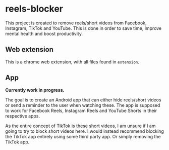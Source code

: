 # reels-blocker

This project is created to remove reels/short videos from Facebook, Instagram, TikTok and YouTube. This is done in order to save time, improve mental health and boost productivity.

## Web extension

This is a chrome web extension, with all files found in `extension`.

## App

**Currently work in progress.**

The goal is to create an Android app that can either hide reels/short videos or send a reminder to the user when watching these. The app is supposed to work for Facebook Reels, Instagram Reels and YouTube Shorts in their respective apps.

As the entire concept of TikTok is these short videos, I am unsure if I am going to try to block short videos here. I would instead recommend blocking the TikTok app entirely using some third party app. Or simply removing the TikTok app.

